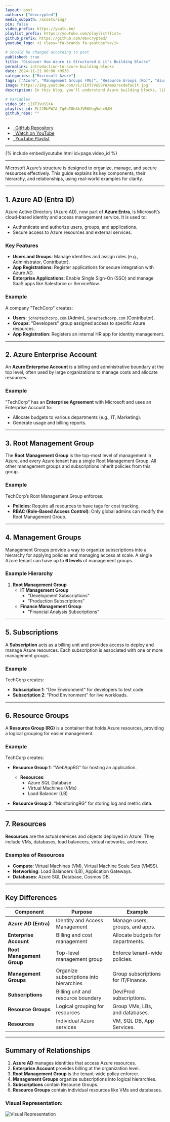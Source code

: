 ```yaml
---
layout: post
authors: ["devcrypted"]
media_subpath: /assets/img/
pin: false
video_prefix: https://youtu.be/
playlist_prefix: https://youtube.com/playlist?list=
github_prefix: https://github.com/devcrypted/
youtube_logo: <i class="fa-brands fa-youtube"></i>

# Should be changed according to post
published: true
title: "Discover How Azure is Structured & it's Building Blocks"
permalink: introduction-to-azure-building-blocks
date: 2024-11-21 00:00 +0530
categories: ["Microsoft Azure"]
tags: ["Azure", "Management Groups (MG)", "Resource Groups (RG)", "Azure Resources", "Azure Subscription", "Azure Active Directory (AAD/Entra ID)"]
image: https://img.youtube.com/vi/iIXTJVuSSYA/maxresdefault.jpg
description: In this blog, you'll understand Azure building blocks, like Management Groups, Subscriptions, Resource Groups, Azure Active Directory (Entra ID), etc.

# Variables
video_id: iIXTJVuSSYA
playlist_id: PL2JBbPWIA_Tq6oI8hAkJVR6Uhg5wLx9AM
github_repo: ""
---
```


- [<i class="fa-brands fa-github"></i> &nbsp; GitHub Repository]({{page.github_prefix}}{{page.github_repo}})
- [<i class="fa-brands fa-youtube"></i> &nbsp; Watch on YouTube]({{page.video_prefix}}{{page.video_id}})
- [<i class="fa-solid fa-list"></i> &nbsp; YouTube Playlist]({{page.playlist_prefix}}{{page.playlist_id}})

---

{% include embed/youtube.html id=page.video_id %}

---

Microsoft Azure’s structure is designed to organize, manage, and secure resources effectively. This guide explains its key components, their hierarchy, and relationships, using real-world examples for clarity.

---

## 1. **Azure AD (Entra ID)**

Azure Active Directory (Azure AD), now part of **Azure Entra**, is Microsoft’s cloud-based identity and access management service. It is used to:

- Authenticate and authorize users, groups, and applications.
- Secure access to Azure resources and external services.

### Key Features

- **Users and Groups**: Manage identities and assign roles (e.g., Administrator, Contributor).
- **App Registrations**: Register applications for secure integration with Azure AD.
- **Enterprise Applications**: Enable Single Sign-On (SSO) and manage SaaS apps like Salesforce or ServiceNow.

### Example

A company "TechCorp" creates:

- **Users**: `john@techcorp.com` (Admin), `jane@techcorp.com` (Contributor).
- **Groups**: "Developers" group assigned access to specific Azure resources.
- **App Registration**: Registers an internal HR app for identity management.

---

## 2. **Azure Enterprise Account**

An **Azure Enterprise Account** is a billing and administrative boundary at the top level, often used by large organizations to manage costs and allocate resources. 

### Example

"TechCorp" has an **Enterprise Agreement** with Microsoft and uses an Enterprise Account to:

- Allocate budgets to various departments (e.g., IT, Marketing).
- Generate usage and billing reports.

---

## 3. **Root Management Group**

The **Root Management Group** is the top-most level of management in Azure, and every Azure tenant has a single Root Management Group. All other management groups and subscriptions inherit policies from this group.

### Example

TechCorp’s Root Management Group enforces:

- **Policies**: Require all resources to have tags for cost tracking.
- **RBAC (Role-Based Access Control)**: Only global admins can modify the Root Management Group.

---

## 4. **Management Groups**

Management Groups provide a way to organize subscriptions into a hierarchy for applying policies and managing access at scale. A single Azure tenant can have up to **6 levels** of management groups.

### Example Hierarchy

1. **Root Management Group**
   - **IT Management Group**
     - "Development Subscriptions"
     - "Production Subscriptions"
   - **Finance Management Group**
     - "Financial Analysis Subscriptions"

---

## 5. **Subscriptions**

A **Subscription** acts as a billing unit and provides access to deploy and manage Azure resources. Each subscription is associated with one or more management groups.

### Example

TechCorp creates:

- **Subscription 1**: "Dev Environment" for developers to test code.
- **Subscription 2**: "Prod Environment" for live workloads.

---

## 6. **Resource Groups**

A **Resource Group (RG)** is a container that holds Azure resources, providing a logical grouping for easier management.

### Example

TechCorp creates:

- **Resource Group 1**: "WebAppRG" for hosting an application.
  - **Resources**:
    - Azure SQL Database
    - Virtual Machines (VMs)
    - Load Balancer (LB)

- **Resource Group 2**: "MonitoringRG" for storing log and metric data.

---

## 7. **Resources**

**Resources** are the actual services and objects deployed in Azure. They include VMs, databases, load balancers, virtual networks, and more.

### Examples of Resources

- **Compute**: Virtual Machines (VM), Virtual Machine Scale Sets (VMSS).
- **Networking**: Load Balancers (LB), Application Gateways.
- **Databases**: Azure SQL Database, Cosmos DB.

---

## Key Differences

| Component                  | Purpose                              | Example                              |
|----------------------------|--------------------------------------|--------------------------------------|
| **Azure AD (Entra)**       | Identity and Access Management      | Manage users, groups, and apps.     |
| **Enterprise Account**     | Billing and cost management         | Allocate budgets for departments.   |
| **Root Management Group**  | Top-level management group          | Enforce tenant-wide policies.       |
| **Management Groups**      | Organize subscriptions into hierarchies | Group subscriptions for IT/Finance. |
| **Subscriptions**          | Billing unit and resource boundary  | Dev/Prod subscriptions.             |
| **Resource Groups**        | Logical grouping for resources      | Group VMs, LBs, and databases.      |
| **Resources**              | Individual Azure services           | VM, SQL DB, App Services.           |

---

## Summary of Relationships

1. **Azure AD** manages identities that access Azure resources.
2. **Enterprise Account** provides billing at the organization level.
3. **Root Management Group** is the tenant-wide policy enforcer.
4. **Management Groups** organize subscriptions into logical hierarchies.
5. **Subscriptions** contain Resource Groups.
6. **Resource Groups** contain individual resources like VMs and databases.

### Visual Representation:

![Visual Representation](mg-structure.png)